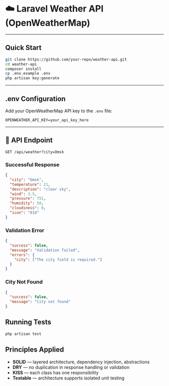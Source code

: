 # ☁️ Laravel Weather API (OpenWeatherMap)

---

## Quick Start

```bash
git clone https://github.com/your-repo/weather-api.git
cd weather-api
composer install
cp .env.example .env
php artisan key:generate
```

---

## .env Configuration

Add your OpenWeatherMap API key to the `.env` file:

```dotenv
OPENWEATHER_API_KEY=your_api_key_here
```

---

## 📡 API Endpoint

```
GET /api/weather?city=Omsk
```

### Successful Response

```json
{
  "city": "Omsk",
  "temperature": 21,
  "description": "clear sky",
  "wind": 3.5,
  "pressure": 751,
  "humidity": 58,
  "cloudiness": 0,
  "icon": "01d"
}
```

### Validation Error

```json
{
  "success": false,
  "message": "Validation failed",
  "errors": {
    "city": ["The city field is required."]
  }
}
```

### City Not Found

```json
{
  "success": false,
  "message": "City not found"
}
```

## Running Tests

```bash
php artisan test
```

## Principles Applied

- **SOLID** — layered architecture, dependency injection, abstractions
- **DRY** — no duplication in response handling or validation
- **KISS** — each class has one responsibility
- **Testable** — architecture supports isolated unit testing

